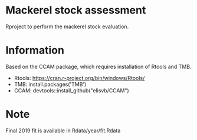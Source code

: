 # Mackerel stock assessment

Rproject to perform the mackerel stock evaluation.

# Information

Based on the CCAM package, which requires installation of Rtools and TMB. 

* Rtools:	https://cran.r-project.org/bin/windows/Rtools/
* TMB:		install.packages('TMB')
* CCAM:		devtools::install_github("elisvb/CCAM")

# Note

Final 2019 fit is available in Rdata/year/fit.Rdata

